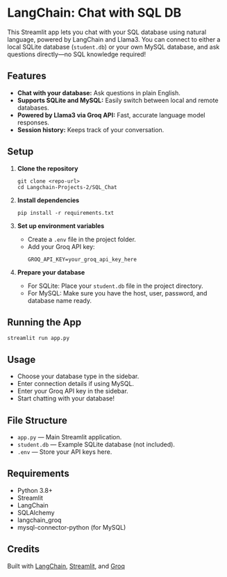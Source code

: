 # LangChain: Chat with SQL DB

This Streamlit app lets you chat with your SQL database using natural language, powered by LangChain and Llama3. You can connect to either a local SQLite database (`student.db`) or your own MySQL database, and ask questions directly—no SQL knowledge required!

## Features

- **Chat with your database:** Ask questions in plain English.
- **Supports SQLite and MySQL:** Easily switch between local and remote databases.
- **Powered by Llama3 via Groq API:** Fast, accurate language model responses.
- **Session history:** Keeps track of your conversation.

## Setup

1. **Clone the repository**  
   ```
   git clone <repo-url>
   cd Langchain-Projects-2/SQL_Chat
   ```

2. **Install dependencies**  
   ```
   pip install -r requirements.txt
   ```

3. **Set up environment variables**  
   - Create a `.env` file in the project folder.
   - Add your Groq API key:
     ```
     GROQ_API_KEY=your_groq_api_key_here
     ```

4. **Prepare your database**  
   - For SQLite: Place your `student.db` file in the project directory.
   - For MySQL: Make sure you have the host, user, password, and database name ready.

## Running the App

```
streamlit run app.py
```

## Usage

- Choose your database type in the sidebar.
- Enter connection details if using MySQL.
- Enter your Groq API key in the sidebar.
- Start chatting with your database!

## File Structure

- `app.py` — Main Streamlit application.
- `student.db` — Example SQLite database (not included).
- `.env` — Store your API keys here.

## Requirements

- Python 3.8+
- Streamlit
- LangChain
- SQLAlchemy
- langchain_groq
- mysql-connector-python (for MySQL)


## Credits

Built with [LangChain](https://github.com/langchain-ai/langchain), [Streamlit](https://streamlit.io/), and [Groq](https://groq.com/)
